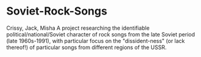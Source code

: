 # Soviet-Rock-Songs
Crissy, Jack, Misha
A project researching the identifiable political/national/Soviet character of rock songs from the late Soviet period (late 1960s-1991), with particular focus on the "dissident-ness" (or lack thereof!) of particular songs from different regions of the USSR.
